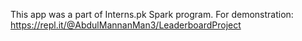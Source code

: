 This app was a part of Interns.pk Spark program.
For demonstration: https://repl.it/@AbdulMannanMan3/LeaderboardProject